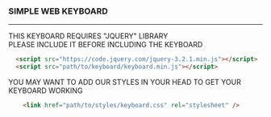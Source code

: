 ### SIMPLE WEB KEYBOARD

<hr>

THIS KEYBOARD REQUIRES "JQUERY" LIBRARY
<br>
PLEASE INCLUDE IT BEFORE INCLUDING THE KEYBOARD

```html
  <script src="https://code.jquery.com/jquery-3.2.1.min.js"></script>
  <script src="path/to/keyboard/keyboard.min.js"></script>
```

YOU MAY WANT TO ADD OUR STYLES IN YOUR HEAD TO GET YOUR KEYBOARD WORKING

```html
    <link href="path/to/styles/keyboard.css" rel="stylesheet" />
```